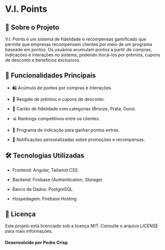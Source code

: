 # V.I. Points

## 📌 Sobre o Projeto

V.I. Points é um sistema de fidelidade e recompensas gamificado que permite que empresas recompensem clientes por meio de um programa baseado em pontos. Os usuários acumulam pontos a partir de compras, indicações e interações no sistema, podendo trocá-los por prêmios, cupons de desconto e benefícios exclusivos.

## 🎯 Funcionalidades Principais

- 🛍️ Acúmulo de pontos por compras e interações.

- 🎁 Resgate de prêmios e cupons de desconto.

- 🏅 Cartão de fidelidade com categorias (Bronze, Prata, Ouro).

- 📊 Rankings competitivos entre os clientes.

- 👥 Programa de indicação para ganhar pontos extras.

- 🔔 Notificações personalizadas sobre promoções e recompensas.

## 🛠️ Tecnologias Utilizadas

- Frontend: Angular, Tailwind CSS

- Backend: Firebase (Authentication, Storage)

- Banco de Dados: PostgreSQL

- Hospedagem: Firebase Hosting

## 📜 Licença

Este projeto está licenciado sob a licença MIT. Consulte o arquivo LICENSE para mais informações.

#### Desenvolvido por Pedro Crisp
